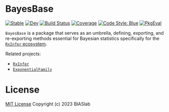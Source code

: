# BayesBase

[![Stable](https://img.shields.io/badge/docs-stable-blue.svg)](https://biaslab.github.io/BayesBase.jl/stable/)
[![Dev](https://img.shields.io/badge/docs-dev-blue.svg)](https://biaslab.github.io/BayesBase.jl/dev/)
[![Build Status](https://github.com/biaslab/BayesBase.jl/actions/workflows/CI.yml/badge.svg?branch=main)](https://github.com/biaslab/BayesBase.jl/actions/workflows/CI.yml?query=branch%3Amain)
[![Coverage](https://codecov.io/gh/biaslab/BayesBase.jl/branch/main/graph/badge.svg)](https://codecov.io/gh/biaslab/BayesBase.jl)
[![Code Style: Blue](https://img.shields.io/badge/code%20style-blue-4495d1.svg)](https://github.com/invenia/BlueStyle)
[![PkgEval](https://JuliaCI.github.io/NanosoldierReports/pkgeval_badges/B/BayesBase.svg)](https://JuliaCI.github.io/NanosoldierReports/pkgeval_badges/B/BayesBase.html)

`BayesBase` is a package that serves as an umbrella, defining, exporting, and re-exporting methods essential for Bayesian statistics specifically for the [`RxInfer` ecosystem](https://github.com/biaslab/RxInfer.jl). 

Related projects:

- [`RxInfer`](https://github.com/biaslab/RxInfer.jl)
- [`ExponentialFamily`](https://github.com/biaslab/ExponentialFamily.jl)


# License

[MIT License](LICENSE) Copyright (c) 2023 BIASlab
